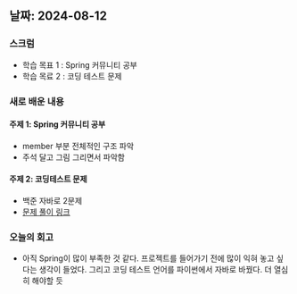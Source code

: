 ## 날짜: 2024-08-12

### 스크럼
- 학습 목표 1 : Spring 커뮤니티 공부
- 학습 목료 2 : 코딩 테스트 문제

### 새로 배운 내용
#### 주제 1: Spring 커뮤니티 공부
- member 부분 전체적인 구조 파악
- 주석 달고 그림 그리면서 파악함

#### 주제 2: 코딩테스트 문제
- 백준 자바로 2문제
- [문제 풀이 링크](https://github.com/trueS2/Algorithm-Java/tree/master/src/main/java/com/problem)

### 오늘의 회고
- 아직 Spring이 많이 부족한 것 같다. 프로젝트를 들어가기 전에 많이 익혀 놓고 싶다는 생각이 들었다. 그리고 코딩 테스트 언어를 파이썬에서 자바로 바꿨다. 더 열심히 해야할 듯


